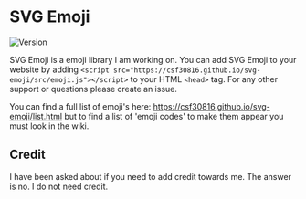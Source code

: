 # SVG Emoji
![Version](https://img.shields.io/badge/version-1.0.2-yellow.svg)

SVG Emoji is a emoji library I am working on. You can add SVG Emoji to your website by adding ```<script src="https://csf30816.github.io/svg-emoji/src/emoji.js"></script>``` to your HTML `<head>` tag. For any other support or questions please create an issue.

You can find a full list of emoji's here: https://csf30816.github.io/svg-emoji/list.html but to find a list of 'emoji codes' to make them appear you must look in the wiki.

## Credit
I have been asked about if you need to add credit towards me. The answer is no. I do not need credit.
